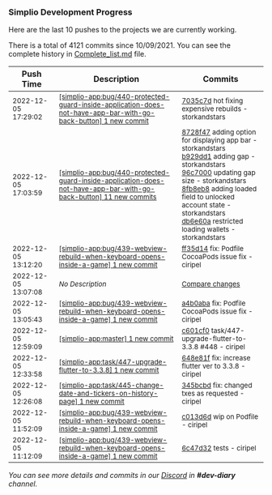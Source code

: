 
### Simplio Development Progress

Here are the last 10 pushes to the projects we are currently working.

There is a total of 4121 commits since 10/09/2021. You can see the complete history in
 [Complete_list.md](Complete_list.md) file.

| Push Time | Description | Commits |
| --- | --- | --- |
| <sub>2022-12-05 17:29:02</sub> | <sub>[[simplio-app:bug/440\-protected\-guard\-inside\-application\-does\-not\-have\-app\-bar\-with\-go\-back\-button] 1 new commit](https://github.com/SimplioOfficial/simplio-app/commit/7035c7d7d97253dae28c04d66aaa3b96fd317176)</sub> | <sub>[7035c7d](https://github.com/SimplioOfficial/simplio-app/commit/7035c7d7d97253dae28c04d66aaa3b96fd317176) hot fixing expensive rebuilds - storkandstars</sub> |
| <sub>2022-12-05 17:03:59</sub> | <sub>[[simplio-app:bug/440\-protected\-guard\-inside\-application\-does\-not\-have\-app\-bar\-with\-go\-back\-button] 11 new commits](https://github.com/SimplioOfficial/simplio-app/compare/926872cf971e...a7f05e5ad9fc)</sub> | <sub>[8728f47](https://github.com/SimplioOfficial/simplio-app/commit/8728f4738a7b89bb6cef577d43c164447d9206c3) adding option for displaying app bar - storkandstars<br>[b929dd1](https://github.com/SimplioOfficial/simplio-app/commit/b929dd12cf6cf3fd5ca210d6933dc23b91e785de) adding gap - storkandstars<br>[96c7000](https://github.com/SimplioOfficial/simplio-app/commit/96c700025f5f3039cfa1c695351e29806786f656) updating gap size - storkandstars<br>[8fb8eb8](https://github.com/SimplioOfficial/simplio-app/commit/8fb8eb8aaaa473ce9fea00d054e26c0dcac83753) adding loaded field to unlocked account state - storkandstars<br>[db6e60a](https://github.com/SimplioOfficial/simplio-app/commit/db6e60ad8dfb6d43b41c8e6101a68449fe64da10) restricted loading wallets - storkandstars</sub> |
| <sub>2022-12-05 13:12:20</sub> | <sub>[[simplio-app:bug/439\-webview\-rebuild\-when\-keyboard\-opens\-inside\-a\-game] 1 new commit](https://github.com/SimplioOfficial/simplio-app/commit/ff35d140a0b0463a6817712deaddbc2c5ca1607e)</sub> | <sub>[ff35d14](https://github.com/SimplioOfficial/simplio-app/commit/ff35d140a0b0463a6817712deaddbc2c5ca1607e) fix: Podfile CocoaPods issue fix - ciripel</sub> |
| <sub>2022-12-05 13:07:08</sub> | <sub>_No Description_</sub> | <sub>[Compare changes](https://github.com/SimplioOfficial/simplio-app/compare/a4b0aba84240...d615bbda45fb)</sub> |
| <sub>2022-12-05 13:05:43</sub> | <sub>[[simplio-app:bug/439\-webview\-rebuild\-when\-keyboard\-opens\-inside\-a\-game] 1 new commit](https://github.com/SimplioOfficial/simplio-app/commit/a4b0aba8424016912e5fa6c0aaaa33664557c062)</sub> | <sub>[a4b0aba](https://github.com/SimplioOfficial/simplio-app/commit/a4b0aba8424016912e5fa6c0aaaa33664557c062) fix: Podfile CocoaPods issue fix - ciripel</sub> |
| <sub>2022-12-05 12:59:09</sub> | <sub>[[simplio-app:master] 1 new commit](https://github.com/SimplioOfficial/simplio-app/commit/c601cf0cdb1405f91bd874732632607688e0140a)</sub> | <sub>[c601cf0](https://github.com/SimplioOfficial/simplio-app/commit/c601cf0cdb1405f91bd874732632607688e0140a) task/447-upgrade-flutter-to-3.3.8 #448 - ciripel</sub> |
| <sub>2022-12-05 12:33:58</sub> | <sub>[[simplio-app:task/447\-upgrade\-flutter\-to\-3\.3\.8] 1 new commit](https://github.com/SimplioOfficial/simplio-app/commit/648e81fd8dc2c2693e5314f5b81eaf4900187399)</sub> | <sub>[648e81f](https://github.com/SimplioOfficial/simplio-app/commit/648e81fd8dc2c2693e5314f5b81eaf4900187399) fix: increase flutter ver to 3.3.8 - ciripel</sub> |
| <sub>2022-12-05 12:26:08</sub> | <sub>[[simplio-app:task/445\-change\-date\-and\-tickers\-on\-history\-page] 1 new commit](https://github.com/SimplioOfficial/simplio-app/commit/345bcbd3006f79ef7a6783d8aea0bcaa2a4c334a)</sub> | <sub>[345bcbd](https://github.com/SimplioOfficial/simplio-app/commit/345bcbd3006f79ef7a6783d8aea0bcaa2a4c334a) fix: changed txes as requested - ciripel</sub> |
| <sub>2022-12-05 11:52:09</sub> | <sub>[[simplio-app:bug/439\-webview\-rebuild\-when\-keyboard\-opens\-inside\-a\-game] 1 new commit](https://github.com/SimplioOfficial/simplio-app/commit/c013d6db7b30c4cba451dfe1b14785ee6ac89a9c)</sub> | <sub>[c013d6d](https://github.com/SimplioOfficial/simplio-app/commit/c013d6db7b30c4cba451dfe1b14785ee6ac89a9c) wip on Podfile - ciripel</sub> |
| <sub>2022-12-05 11:12:09</sub> | <sub>[[simplio-app:bug/439\-webview\-rebuild\-when\-keyboard\-opens\-inside\-a\-game] 1 new commit](https://github.com/SimplioOfficial/simplio-app/commit/6c47d320aa003824b42e94047fbeb2f5c4cd3dc8)</sub> | <sub>[6c47d32](https://github.com/SimplioOfficial/simplio-app/commit/6c47d320aa003824b42e94047fbeb2f5c4cd3dc8) tests - ciripel</sub> |

_You can see more details and commits in our [Discord](https://discord.gg/aKhjuwZmdP) in **#dev-diary** channel._
